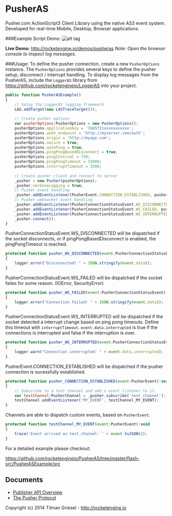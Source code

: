 PusherAS
========

Pusher.com ActionScript3 Client Library using the native AS3 event system.
Developed for real-time Mobile, Desktop, Browser applications.

###Example Script Demo:
![alt tag](http://rocketengine.io/download/pusheras_ex_demo.gif)

**Live Demo:** http://rocketengine.io/demos/pusheras
*Note: Open the browser console to inspect log messages.*

###Usage:
To define the pusher connection, create a new ```PusherOptions``` instance.
The ```PusherOptions``` provides several keys to define the pusher setup, disconnect / interrupt handling.
To display log messages from the PusherAS, include the  ```LoggerAS``` library from https://github.com/rocketengineio/LoggerAS into your project.
```javascript
public function PusherASExample()
{
    // Setup the LoggerAS logging framework
    LAS.addTarget(new LASTraceTarget());
    
    // Create pusher options
    var pusherOptions:PusherOptions = new PusherOptions();
    pusherOptions.applicationKey = '7eb5f11xxxxxxxxxxx';
    pusherOptions.auth_endpoint = 'http://myserver.com/auth';
    pusherOptions.origin = 'http://myapp.com';
    pusherOptions.secure = true;
    pusherOptions.autoPing = true;
    pusherOptions.pingPongBasedDisconnect = true;
    pusherOptions.pingInterval = 750;
    pusherOptions.pingPongTimeout = 15000;
    pusherOptions.interruptTimeout = 2500;
    
    // Create pusher client and connect to server
    _pusher = new Pusher(pusherOptions);
    _pusher.verboseLogging = true;
    // Pusher event handling
    _pusher.addEventListener(PusherEvent.CONNECTION_ESTABLISHED, pusher_CONNECTION_ESTABLISHED);
    // Pusher websocket event handling
    _pusher.addEventListener(PusherConnectionStatusEvent.WS_DISCONNECTED, pusher_WS_DISCONNECTED);
    _pusher.addEventListener(PusherConnectionStatusEvent.WS_FAILED, pusher_WS_FAILED);
    _pusher.addEventListener(PusherConnectionStatusEvent.WS_INTERRUPTED, pusher_WS_INTERRUPTED);
    _pusher.connect();
}
```
PusherConnectionStatusEvent.WS_DISCONNECTED will be dispatched if the socket disconnects, or if pingPongBasedDisconnect is enabled, the pingPongTimeout is reached.
```javascript
protected function pusher_WS_DISCONNECTED(event:PusherConnectionStatusEvent):void
{
    logger.error("Disconnected! " + JSON.stringify(event.data));
}
```
PusherConnectionStatusEvent.WS_FAILED will be dispatched if the socket failes for some reason.
(IOError, SecurityError) 
```javascript
protected function pusher_WS_FAILED(event:PusherConnectionStatusEvent):void
{
    logger.error("Connection Failed! " + JSON.stringify(event.data));
}
```
PusherConnectionStatusEvent.WS_INTERRUPTED will be dispatched if the socket detected a interrupt change based on ping pong timeouts. Define this timeout with ```interruptTimeout```. ```event.data.interrupted``` is true if the connections is interrupted and false if the interruption is over.
```javascript
protected function pusher_WS_INTERRUPTED(event:PusherConnectionStatusEvent):void
{
    logger.warn("Connection interrupted: " + event.data.interrupted);
}
```	
PusherEvent.CONNECTION_ESTABLISHED will be dispatched if the pusher connection is sucessfully established.
```javascript
protected function pusher_CONNECTION_ESTABLISHED(event:PusherEvent):void
{
    // Subscribe to a test channel and add a event listener to it.
    var testChannel:PusherChannel = _pusher.subscribe('test_channel');
    testChannel.addEventListener('MY_EVENT', testChannel_MY_EVENT);
}
```
Channels are able to dispatch custom events, based on ```PusherEvent```.
```javascript
protected function testChannel_MY_EVENT(event:PusherEvent):void
{
    trace('Event arrived on test_channel: ' + event.toJSON());
}
```	

For a detailed example please checkout:

https://github.com/rocketengineio/PusherAS/tree/master/flash-src/PusherASExample/src

Documents
-------
* [Publisher API Overview](http://pusher.com/docs/publisher_api_guide)
* [The Pusher Protocol](http://pusher.com/docs/pusher_protocol)


Copyright (c) 2014 Tilman Griesel - http://rocketengine.io
